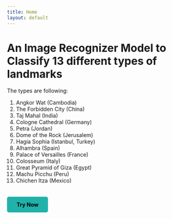 ```yaml
---
title: Home
layout: default
---
```


# An Image Recognizer Model to Classify 13 different types of landmarks <br/>

The types are following: <br/>
1. Angkor Wat (Cambodia)
2. The Forbidden City (China)
3. Taj Mahal (India)
4. Cologne Cathedral (Germany)
5. Petra (Jordan)
6. Dome of the Rock (Jerusalem)
7. Hagia Sophia (Istanbul, Turkey)
8. Alhambra (Spain)
9. Palace of Versailles (France)
10. Colosseum (Italy)
11. Great Pyramid of Giza (Egypt)
12. Machu Picchu (Peru)
13. Chichen Itza (Mexico)

<a href="landmark_recognizer.html" 
   style="display:inline-block; padding:12px 25px; background-color:#20B2AA; color:black; font-weight:bold; border-radius:5px; text-decoration:none; transition:0.3s; margin-top:20px;">
   Try Now
</a>

